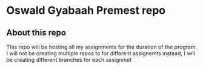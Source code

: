 # Oswald Gyabaah Premest repo

## About this repo
This repo will be hosting all my assignments for the duration of the program. I will not be creating multiple repos to for different assignemts instead, I will be creating different branches for each assignmet

